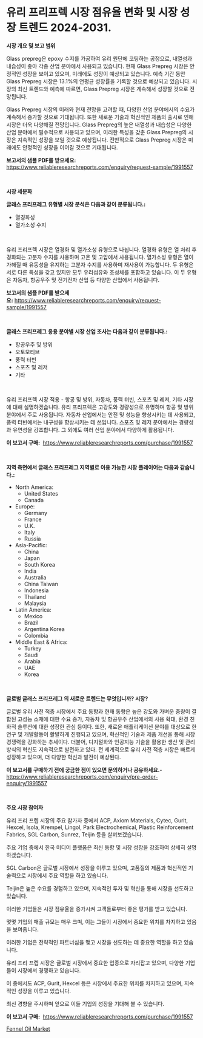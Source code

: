 <p><h1>유리 프리프렉 시장 점유율 변화 및 시장 성장 트렌드 2024-2031.</h1></p><p><strong>시장 개요 및 보고 범위</strong></p>
<p><p>Glass prepreg은 epoxy 수지를 가공하여 유리 원단에 코팅하는 공정으로, 내열성과 내습성이 좋아 각종 산업 분야에서 사용되고 있습니다. 현재 Glass Prepreg 시장은 안정적인 성장을 보이고 있으며, 미래에도 성장이 예상되고 있습니다. 예측 기간 동안 Glass Prepreg 시장은 13.1%의 연평균 성장률을 기록할 것으로 예상되고 있습니다. 시장의 최신 트렌드와 예측에 따르면, Glass Prepreg 시장은 계속해서 성장할 것으로 전망됩니다.</p><p>Glass Prepreg 시장의 미래와 현재 전망을 고려할 때, 다양한 산업 분야에서의 수요가 계속해서 증가할 것으로 기대됩니다. 또한 새로운 기술과 혁신적인 제품의 출시로 인해 시장은 더욱 다양해질 전망입니다. Glass Prepreg의 높은 내열성과 내습성은 다양한 산업 분야에서 필수적으로 사용되고 있으며, 이러한 특성을 갖춘 Glass Prepreg의 시장은 지속적인 성장을 보일 것으로 예상됩니다. 전반적으로 Glass Prepreg 시장은 미래에도 안정적인 성장을 이어갈 것으로 기대됩니다.</p></p>
<p><strong>보고서의 샘플 PDF를 받으세요:</strong> <a href="https://www.reliableresearchreports.com/enquiry/request-sample/1991557">https://www.reliableresearchreports.com/enquiry/request-sample/1991557</a></p>
<p>&nbsp;</p>
<p><strong>시장 세분화</strong></p>
<p><strong>글래스 프리프레그 유형별 시장 분석은 다음과 같이 분류됩니다.:</strong></p>
<p><ul><li>열경화성</li><li>열가소성 수지</li></ul></p>
<p>&nbsp;</p>
<p><p>유리 프리프렉 시장은 열경화 및 열가소성 유형으로 나뉩니다. 열경화 유형은 열 처리 후 경화되는 고분자 수지를 사용하며 고온 및 고압에서 사용됩니다. 열가소성 유형은 열이 가해질 때 유동성을 유지하는 고분자 수지를 사용하며 재사용이 가능합니다. 두 유형은 서로 다른 특성을 갖고 있지만 모두 유리섬유와 조성체를 포함하고 있습니다. 이 두 유형은 자동차, 항공우주 및 전기전자 산업 등 다양한 산업에서 사용됩니다.</p></p>
<p><strong>보고서의 샘플 PDF를 받으세요:</strong>&nbsp;<a href="https://www.reliableresearchreports.com/enquiry/request-sample/1991557">https://www.reliableresearchreports.com/enquiry/request-sample/1991557</a></p>
<p>&nbsp;</p>
<p><strong> 글래스 프리프레그 응용 분야별 시장 산업 조사는 다음과 같이 분류됩니다.:</strong></p>
<p><ul><li>항공우주 및 방위</li><li>오토모티브</li><li>풍력 터빈</li><li>스포츠 및 레저</li><li>기타</li></ul></p>
<p>&nbsp;</p>
<p><p>유리 프리프렉 시장 적용 - 항공 및 방위, 자동차, 풍력 터빈, 스포츠 및 레저, 기타 시장에 대해 설명하겠습니다. 유리 프리프렉은 고강도와 경량성으로 유명하며 항공 및 방위 분야에서 주로 사용됩니다. 자동차 산업에서는 안전 및 성능을 향상시키는 데 사용되고, 풍력 터빈에서는 내구성을 향상시키는 데 쓰입니다. 스포츠 및 레저 분야에서는 경량성과 유연성을 강조합니다. 그 외에도 여러 산업 분야에서 다양하게 활용됩니다.</p></p>
<p><strong>이 보고서 구매:</strong>&nbsp; <a href="https://www.reliableresearchreports.com/purchase/1991557">https://www.reliableresearchreports.com/purchase/1991557</a></p>
<p>&nbsp;</p>
<p><strong>지역 측면에서 글래스 프리프레그 지역별로 이용 가능한 시장 플레이어는 다음과 같습니다.:</strong></p>
<p><ul>
    <li>
        North America:
        <ul>
            <li>United States</li>
            <li>Canada</li>
        </ul>
    </li>
    <li>
        Europe:
        <ul>
            <li>Germany</li>
            <li>France</li>
            <li>U.K.</li>
            <li>Italy</li>
            <li>Russia</li>
        </ul>
    </li>
    <li>
        Asia-Pacific:
        <ul>
            <li>China</li>
            <li>Japan</li>
            <li>South Korea</li>
            <li>India</li>
            <li>Australia</li>
            <li>China Taiwan</li>
            <li>Indonesia</li>
            <li>Thailand</li>
            <li>Malaysia</li>
        </ul>
    </li>
    <li>
        Latin America:
        <ul>
            <li>Mexico</li>
            <li>Brazil</li>
            <li>Argentina Korea</li>
            <li>Colombia</li>
        </ul>
    </li>
    <li>
        Middle East & Africa:
        <ul>
            <li>Turkey</li>
            <li>Saudi</li>
            <li>Arabia</li>
            <li>UAE</li>
            <li>Korea</li>
        </ul>
    </li>
    </ul></p>
<p>&nbsp;</p>
<p><strong>글로벌 글래스 프리프레그 의 새로운 트렌드는 무엇입니까? 시장?</strong></p>
<p><p>글로벌 유리 사전 적층 시장에서 주요 동향과 현재 동향은 높은 강도와 가벼운 중량이 결합된 고성능 소재에 대한 수요 증가, 자동차 및 항공우주 산업에서의 사용 확대, 환경 친화적 솔루션에 대한 성장한 관심 등이다. 또한, 새로운 애플리케이션 분야를 대상으로 한 연구 및 개발활동이 활발하게 진행되고 있으며, 혁신적인 기술과 제품 개선을 통해 시장 경쟁력을 강화하는 추세이다. 더불어, 디지털화와 인공지능 기술을 활용한 생산 및 관리 방식의 혁신도 지속적으로 발전하고 있다. 전 세계적으로 유리 사전 적층 시장은 빠르게 성장하고 있으며, 더 다양한 혁신과 발전이 예상된다.</p></p>
<p><strong>이 보고서를 구매하기 전에 궁금한 점이 있으면 문의하거나 공유하세요.</strong>- <a href="https://www.reliableresearchreports.com/enquiry/pre-order-enquiry/1991557">https://www.reliableresearchreports.com/enquiry/pre-order-enquiry/1991557</a></p>
<p>&nbsp;</p>
<p><strong>주요 시장 참여자</strong></p>
<p><p>유리 프리 프렙 시장의 주요 참가자 중에서 ACP, Axiom Materials, Cytec, Gurit, Hexcel, Isola, Krempel, Lingol, Park Electrochemical, Plastic Reinforcement Fabrics, SGL Carbon, Sunrez, Teijin 등을 살펴보겠습니다. </p><p>주요 기업 중에서 한국 미디어 플랫폼은 최신 동향 및 시장 성장을 강조하여 상세히 설명하겠습니다. </p><p>SGL Carbon은 글로벌 시장에서 성장을 이루고 있으며, 고품질의 제품과 혁신적인 기술력으로 시장에서 주요 역할을 하고 있습니다. </p><p>Teijin은 높은 수요를 경험하고 있으며, 지속적인 투자 및 혁신을 통해 시장을 선도하고 있습니다. </p><p>이러한 기업들은 시장 점유율을 증가시켜 고객들로부터 좋은 평가를 받고 있습니다. </p><p>몇몇 기업의 매출 규모는 매우 크며, 이는 그들이 시장에서 중요한 위치를 차지하고 있음을 보여줍니다. </p><p>이러한 기업은 전략적인 파트너십을 맺고 시장을 선도하는 데 중요한 역할을 하고 있습니다. </p><p>유리 프리 프렙 시장은 글로벌 시장에서 중요한 업종으로 자리잡고 있으며, 다양한 기업들이 시장에서 경쟁하고 있습니다. </p><p>이 중에서도 ACP, Gurit, Hexcel 등은 시장에서 주요한 위치를 차지하고 있으며, 지속적인 성장을 이루고 있습니다. </p><p>최신 경향을 주시하며 앞으로 이들 기업의 성장을 기대해 볼 수 있습니다.</p></p>
<p><strong>이 보고서 구매:</strong>&nbsp;&nbsp;<a href="https://www.reliableresearchreports.com/purchase/1991557">https://www.reliableresearchreports.com/purchase/1991557</a></p>
<p><p><a href="https://eight-handstand-8fb.notion.site/Fennel-Oil-Market-Size-Furnishes-Valuable-Information-Encompassing-Market-Share-Market-Trends-and--54b714c996fc49f9b12861362685f7dc">Fennel Oil Market</a></p></p>
